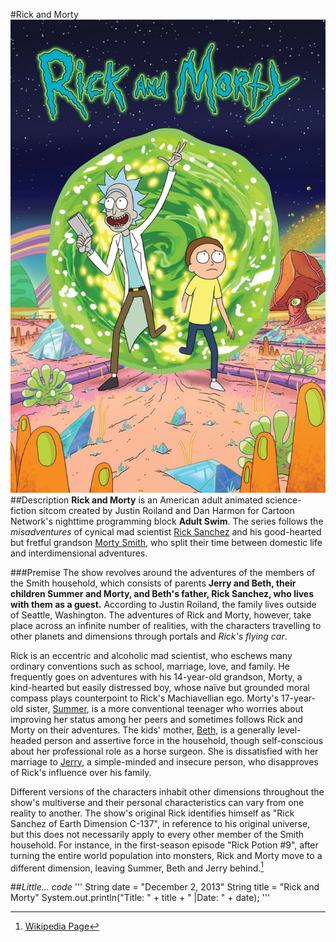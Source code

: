#Rick and Morty
![Rick and Morty Poster](rickNmorty.jpg)
##Description
**Rick and Morty** is an American adult animated science-fiction sitcom created by Justin Roiland and Dan Harmon for Cartoon Network's nighttime programming block **Adult Swim**. The series follows the *misadventures* of cynical mad scientist [Rick Sanchez](https://rickandmorty.fandom.com/wiki/Rick_Sanchez) and his good-hearted but fretful grandson [Morty Smith](https://rickandmorty.fandom.com/wiki/Morty_Smith), who split their time between domestic life and interdimensional adventures.

###Premise
The show revolves around the adventures of the members of the Smith household, which consists of parents **Jerry and Beth, their children Summer and Morty, and Beth's father, Rick Sanchez, who lives with them as a guest.** According to Justin Roiland, the family lives outside of Seattle, Washington. The adventures of Rick and Morty, however, take place across an infinite number of realities, with the characters travelling to other planets and dimensions through portals and *Rick's flying car*.

Rick is an eccentric and alcoholic mad scientist, who eschews many ordinary conventions such as school, marriage, love, and family. He frequently goes on adventures with his 14-year-old grandson, Morty, a kind-hearted but easily distressed boy, whose naïve but grounded moral compass plays counterpoint to Rick's Machiavellian ego. Morty's 17-year-old sister, [Summer](https://rickandmorty.fandom.com/wiki/Summer_Smith), is a more conventional teenager who worries about improving her status among her peers and sometimes follows Rick and Morty on their adventures. The kids' mother, [Beth](https://rickandmorty.fandom.com/wiki/Beth_Smith), is a generally level-headed person and assertive force in the household, though self-conscious about her professional role as a horse surgeon. She is dissatisfied with her marriage to [Jerry](https://rickandmorty.fandom.com/wiki/Jerry_Smith), a simple-minded and insecure person, who disapproves of Rick's influence over his family.

Different versions of the characters inhabit other dimensions throughout the show's multiverse and their personal characteristics can vary from one reality to another. The show's original Rick identifies himself as "Rick Sanchez of Earth Dimension C-137", in reference to his original universe, but this does not necessarily apply to every other member of the Smith household. For instance, in the first-season episode "Rick Potion #9", after turning the entire world population into monsters, Rick and Morty move to a different dimension, leaving Summer, Beth and Jerry behind.[^1]

##*Little... code*
'''
String date = "December 2, 2013"
String title = "Rick and Morty"
System.out.println("Title: " + title + " |Date: " + date);
'''









[^1]: [Wikipedia Page](https://en.wikipedia.org/wiki/Rick_and_Morty)